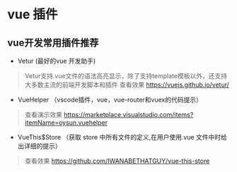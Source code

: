 # vue 插件
##  vue开发常用插件推荐
- Vetur (最好的vue 开发助手)
>  Vetur支持.vue文件的语法高亮显示，除了支持template模板以外，还支持大多数主流的前端开发脚本和插件
> 查看效果 https://vuejs.github.io/vetur/

- VueHelper （vscode插件，vue，vue-router和vuex的代码提示）
> 查看演示效果 https://marketplace.visualstudio.com/items?itemName=oysun.vuehelper

- VueThis$Store （获取 store 中所有文件的定义,在用户使用.vue 文件中时给 出详细的提示）
> 查看效果 https://github.com/IWANABETHATGUY/vue-this-store
